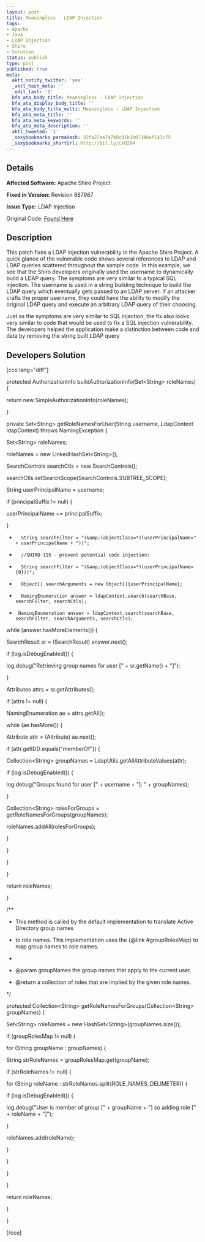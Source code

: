 ```yaml
---
layout: post
title: Meaningless - LDAP Injection
tags:
- Apache
- Java
- LDAP Injection
- Shiro
- Solution
status: publish
type: post
published: true
meta:
  aktt_notify_twitter: 'yes'
  _aktt_hash_meta: ''
  _edit_last: '1'
  bfa_ata_body_title: Meaningless - LDAP Injection
  bfa_ata_display_body_title: ''
  bfa_ata_body_title_multi: Meaningless - LDAP Injection
  bfa_ata_meta_title: ''
  bfa_ata_meta_keywords: ''
  bfa_ata_meta_description: ''
  aktt_tweeted: '1'
  _sexybookmarks_permaHash: 32fa27aa747b0c81b3b07348af143c75
  _sexybookmarks_shortUrl: http://bit.ly/cxO204
---
```

## Details
__Affected Software:__ Apache Shiro Project

__Fixed in Version:__  Revision 887987

__Issue Type:__ LDAP Injection

Original Code: <a title="Meaningless" href="http://spotthevuln.com/2010/04/meaningless/" target="_blank">Found Here</a>
## Description
This patch fixes a LDAP injection vulnerability in the Apache Shiro Project. A quick glance of the vulnerable code shows several references to LDAP and LDAP queries scattered throughout the sample code. In this example, we see that the Shiro developers originally used the username to dynamically build a LDAP query. The symptoms are very similar to a typical SQL injection. The username is used in a string building technique to build the LDAP query which eventually gets passed to an LDAP server. If an attacker crafts the proper username, they could have the ability to modify the original LDAP query and execute an arbitrary LDAP query of their choosing.

Just as the symptoms are very similar to SQL injection, the fix also looks very similar to code that would be used to fix a SQL injection vulnerability. The developers helped the application make a distinction between code and data by removing the string built LDAP query
## Developers Solution
[cce lang="diff"]
<div id="_mcePaste">

protected AuthorizationInfo buildAuthorizationInfo(Set&lt;String&gt; roleNames) {

return new SimpleAuthorizationInfo(roleNames);

}

private Set&lt;String&gt; getRoleNamesForUser(String username, LdapContext ldapContext) throws NamingException {

Set&lt;String&gt; roleNames;

roleNames = new LinkedHashSet&lt;String&gt;();

SearchControls searchCtls = new SearchControls();

searchCtls.setSearchScope(SearchControls.SUBTREE_SCOPE);

String userPrincipalName = username;

if (principalSuffix != null) {

userPrincipalName += principalSuffix;

}

-       String searchFilter = "(&amp;(objectClass=*)(userPrincipalName=" + userPrincipalName + "))";

+       //SHIRO-115 - prevent potential code injection:

+       String searchFilter = "(&amp;(objectClass=*)(userPrincipalName={0}))";

+       Object[] searchArguments = new Object[]{userPrincipalName};

-       NamingEnumeration answer = ldapContext.search(searchBase, searchFilter, searchCtls);

+      NamingEnumeration answer = ldapContext.search(searchBase, searchFilter, searchArguments, searchCtls);

while (answer.hasMoreElements()) {

SearchResult sr = (SearchResult) answer.next();

if (log.isDebugEnabled()) {

log.debug("Retrieving group names for user [" + sr.getName() + "]");

}

Attributes attrs = sr.getAttributes();

if (attrs != null) {

NamingEnumeration ae = attrs.getAll();

while (ae.hasMore()) {

Attribute attr = (Attribute) ae.next();

if (attr.getID().equals("memberOf")) {

Collection&lt;String&gt; groupNames = LdapUtils.getAllAttributeValues(attr);

if (log.isDebugEnabled()) {

log.debug("Groups found for user [" + username + "]: " + groupNames);

}

Collection&lt;String&gt; rolesForGroups = getRoleNamesForGroups(groupNames);

roleNames.addAll(rolesForGroups);

}

}

}

}

return roleNames;

}

/**

* This method is called by the default implementation to translate Active Directory group names

* to role names. This implementation uses the {@link #groupRolesMap} to map group names to role names.

*

* @param groupNames the group names that apply to the current user.

* @return a collection of roles that are implied by the given role names.

*/

protected Collection&lt;String&gt; getRoleNamesForGroups(Collection&lt;String&gt; groupNames) {

Set&lt;String&gt; roleNames = new HashSet&lt;String&gt;(groupNames.size());

if (groupRolesMap != null) {

for (String groupName : groupNames) {

String strRoleNames = groupRolesMap.get(groupName);

if (strRoleNames != null) {

for (String roleName : strRoleNames.split(ROLE_NAMES_DELIMETER)) {

if (log.isDebugEnabled()) {

log.debug("User is member of group [" + groupName + "] so adding role [" + roleName + "]");

}

roleNames.add(roleName);

}

}

}

}

return roleNames;

}

}

</div>
[/cce]
